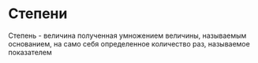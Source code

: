 # Степени
Степень - величина полученная умножением величины, называемым основанием, на само себя определенное количество раз, называемое показателем 